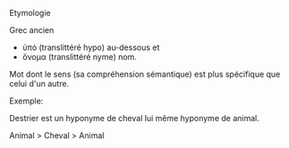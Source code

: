 Etymologie

Grec ancien
- ὑπό (translittéré hypo) au-dessous et
- ὅνομα (translittéré nyme) nom.

Mot dont le sens (sa compréhension sémantique) est plus spécifique que celui d'un autre.

Exemple:

Destrier est un hyponyme de cheval lui même hyponyme de animal.

Animal > Cheval > Animal

